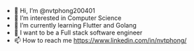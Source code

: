 - 👋 Hi, I’m @nvtphong200401
- 👀 I’m interested in Computer Science
- 🌱 I’m currently learning Flutter and Golang
- 💞️ I want to be a Full stack software engineer
- 📫 How to reach me https://www.linkedin.com/in/nvtphong/ 

<!---
nvtphong200401/nvtphong200401 is a ✨ special ✨ repository because its `README.md` (this file) appears on your GitHub profile.
You can click the Preview link to take a look at your changes.
--->
